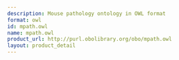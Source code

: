 ```yaml
---
description: Mouse pathology ontology in OWL format
format: owl
id: mpath.owl
name: mpath.owl
product_url: http://purl.obolibrary.org/obo/mpath.owl
layout: product_detail
---
```

